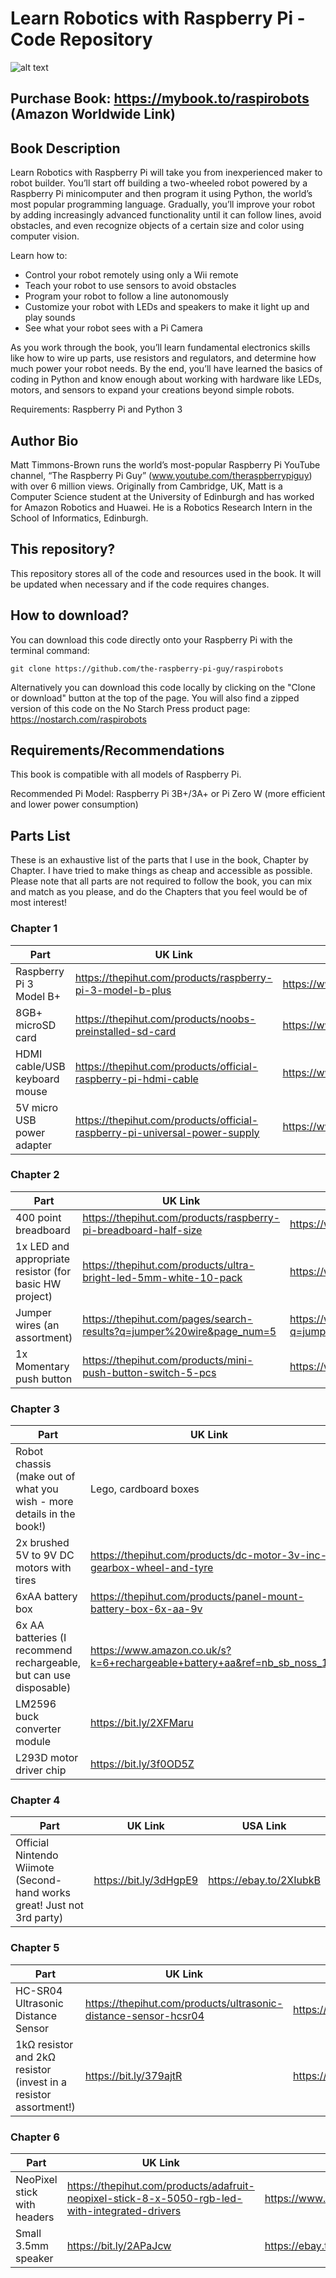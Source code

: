 # Learn Robotics with Raspberry Pi - Code Repository

![alt text](https://www.theraspberrypiguy.com/wp-content/uploads/2018/12/blank_3dbook_slider.png)

## Purchase Book: https://mybook.to/raspirobots (Amazon Worldwide Link)

## Book Description

Learn Robotics with Raspberry Pi will take you from inexperienced maker to robot builder. You’ll start off building a two-wheeled robot powered by a Raspberry Pi minicomputer and then program it using Python, the world’s most popular programming language. Gradually, you’ll improve your robot by adding increasingly advanced functionality until it can follow lines, avoid obstacles, and even recognize objects of a certain size and color using computer vision.

Learn how to:

* Control your robot remotely using only a Wii remote
* Teach your robot to use sensors to avoid obstacles
* Program your robot to follow a line autonomously
* Customize your robot with LEDs and speakers to make it light up and play sounds
* See what your robot sees with a Pi Camera

As you work through the book, you’ll learn fundamental electronics skills like how to wire up parts, use resistors and regulators, and determine how much power your robot needs. By the end, you’ll have learned the basics of coding in Python and know enough about working with hardware like LEDs, motors, and sensors to expand your creations beyond simple robots.

Requirements: Raspberry Pi and Python 3

## Author Bio

Matt Timmons-Brown runs the world’s most-popular Raspberry Pi YouTube channel, “The Raspberry Pi Guy” (www.youtube.com/theraspberrypiguy) with over 6 million views. Originally from Cambridge, UK, Matt is a Computer Science student at the University of Edinburgh and has worked for Amazon Robotics and Huawei. He is a Robotics Research Intern in the School of Informatics, Edinburgh.

## This repository?

This repository stores all of the code and resources used in the book. It will be updated when necessary and if the code requires changes.

## How to download?

You can download this code directly onto your Raspberry Pi with the terminal command:

`git clone https://github.com/the-raspberry-pi-guy/raspirobots`

Alternatively you can download this code locally by clicking on the "Clone or download" button at the top of the page. You will also find a zipped version of this code on the No Starch Press product page: https://nostarch.com/raspirobots

## Requirements/Recommendations

This book is compatible with all models of Raspberry Pi.

Recommended Pi Model: Raspberry Pi 3B+/3A+ or Pi Zero W (more efficient and lower power consumption)

## Parts List

These is an exhaustive list of the parts that I use in the book, Chapter by Chapter. I have tried to make things as cheap and accessible as possible. Please note that all parts are not required to follow the book, you can mix and match as you please, and do the Chapters that you feel would be of most interest!

### Chapter 1
|Part   |UK Link   |USA Link   |
|---    |---       |---        |
|Raspberry Pi 3 Model B+| https://thepihut.com/products/raspberry-pi-3-model-b-plus | https://www.adafruit.com/product/3775 | 
|8GB+ microSD card| https://thepihut.com/products/noobs-preinstalled-sd-card | https://www.adafruit.com/product/1294 |
|HDMI cable/USB keyboard mouse  |  https://thepihut.com/products/official-raspberry-pi-hdmi-cable | https://www.adafruit.com/product/608 |
|5V micro USB power adapter | https://thepihut.com/products/official-raspberry-pi-universal-power-supply | https://www.adafruit.com/product/1995 |

### Chapter 2
|Part   |UK Link   |USA Link   |
|---    |---       |---        |
|400 point breadboard| https://thepihut.com/products/raspberry-pi-breadboard-half-size | https://www.adafruit.com/product/4539 | 
|1x LED and appropriate resistor (for basic HW project)| https://thepihut.com/products/ultra-bright-led-5mm-white-10-pack | https://www.adafruit.com/product/754 |
|Jumper wires (an assortment)  |  https://thepihut.com/pages/search-results?q=jumper%20wire&page_num=5 | https://www.adafruit.com/?q=jumper%20wires |
|1x Momentary push button | https://thepihut.com/products/mini-push-button-switch-5-pcs | https://www.adafruit.com/product/367 |

### Chapter 3
|Part   |UK Link   |USA Link   |
|---    |---       |---        |
|Robot chassis (make out of what you wish - more details in the book!)| Lego, cardboard boxes | Plastic, wood etc! |
|2x brushed 5V to 9V DC motors with tires | https://thepihut.com/products/dc-motor-3v-inc-gearbox-wheel-and-tyre | https://www.adafruit.com/product/3216 |
|6xAA battery box  | https://thepihut.com/products/panel-mount-battery-box-6x-aa-9v | https://ebay.to/3cGDS70 |
|6x AA batteries (I recommend rechargeable, but can use disposable) | https://www.amazon.co.uk/s?k=6+rechargeable+battery+aa&ref=nb_sb_noss_1 | https://www.amazon.com/s?k=6+rechargeable+battery+aa&ref=nb_sb_noss_1 |
|LM2596 buck converter module | https://bit.ly/2XFMaru | https://ebay.to/2Uf0cyw |
|L293D motor driver chip | https://bit.ly/3f0OD5Z | https://ebay.to/3eS3IGE |

### Chapter 4
|Part   |UK Link   |USA Link   |
|---    |---       |---        |
|Official Nintendo Wiimote (Second-hand works great! Just not 3rd party)| https://bit.ly/3dHgpE9 | https://ebay.to/2XIubkB |

### Chapter 5
|Part   |UK Link   |USA Link   |
|---    |---       |---        |
|HC-SR04 Ultrasonic Distance Sensor | https://thepihut.com/products/ultrasonic-distance-sensor-hcsr04 | https://www.adafruit.com/product/3942 |
|1kΩ resistor and 2kΩ resistor (invest in a resistor assortment!) | https://bit.ly/379ajtR | https://ebay.to/2MDdh0h|

### Chapter 6
|Part   |UK Link   |USA Link   |
|---    |---       |---        |
|NeoPixel stick with headers | https://thepihut.com/products/adafruit-neopixel-stick-8-x-5050-rgb-led-with-integrated-drivers | https://www.adafruit.com/product/1426 |
|Small 3.5mm speaker | https://bit.ly/2APaJcw | https://ebay.to/2MEkahC|
